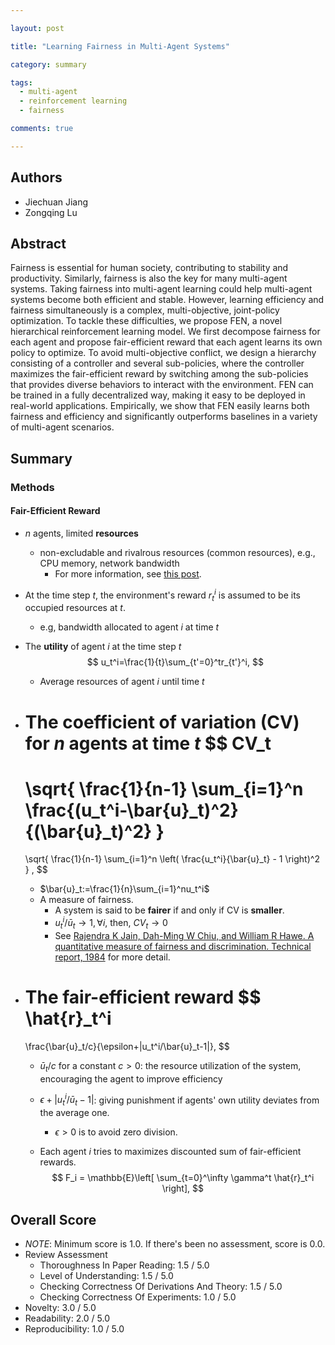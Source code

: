 ```yaml
---

layout: post

title: "Learning Fairness in Multi-Agent Systems"

category: summary

tags:
  - multi-agent
  - reinforcement learning
  - fairness

comments: true

---
```


## Authors
- Jiechuan Jiang
- Zongqing Lu

## Abstract
Fairness is essential for human society, contributing to stability and productivity. Similarly, fairness is also the key for many multi-agent systems. Taking fairness into multi-agent learning could help multi-agent systems become both efficient and stable. However, learning efficiency and fairness simultaneously is a complex, multi-objective, joint-policy optimization. To tackle these difficulties, we propose FEN, a novel hierarchical reinforcement learning model. We first decompose fairness for each agent and propose fair-efficient reward that each agent learns its own policy to optimize. To avoid multi-objective conflict, we design a hierarchy consisting of a controller and several sub-policies, where the controller maximizes the fair-efficient reward by switching among the sub-policies that provides diverse behaviors to interact with the environment. FEN can be trained in a fully decentralized way, making it easy to be deployed in real-world applications. Empirically, we show that FEN easily learns both fairness and efficiency and significantly outperforms baselines in a variety of multi-agent scenarios.

## Summary

### Methods

#### Fair-Efficient Reward

- $n$ agents, limited **resources**
  - non-excludable and rivalrous resources (common resources), e.g., CPU memory, network bandwidth
    - For more information, see [this post](https://www.reviewecon.com/rival-excludable).

- At the time step $t$, the environment's reward $r_t^i$ is assumed to be its occupied resources at $t$.
  - e.g, bandwidth allocated to agent $i$ at time $t$

- The **utility** of agent $i$ at the time step $t$
  $$
  u_t^i=\frac{1}{t}\sum_{t'=0}^tr_{t'}^i,
  $$
  - Average resources of agent $i$ until time $t$

- The **coefficient of variation (CV)** for $n$ agents at time $t$
  $$
  CV_t
  =
  \sqrt{
    \frac{1}{n-1}
    \sum_{i=1}^n
    \frac{(u_t^i-\bar{u}_t)^2}{(\bar{u}_t)^2}
  }
  =
  \sqrt{
    \frac{1}{n-1}
    \sum_{i=1}^n
    \left(
      \frac{u_t^i}{\bar{u}_t} - 1
    \right)^2
  }
  ,
  $$
  - $\bar{u}_t:=\frac{1}{n}\sum_{i=1}^nu_t^i$
  - A measure of fairness.
    - A system is said to be **fairer** if and only if CV is **smaller**.
    - $u_t^i/\bar{u}_t\rightarrow 1,\forall i$, then, $CV_t\rightarrow0$
    - See [Rajendra K Jain, Dah-Ming W Chiu, and William R Hawe. A quantitative measure of fairness and discrimination. Technical report, 1984](https://arxiv.org/abs/cs/9809099) for more detail.

- The **fair-efficient reward**
  $$
  \hat{r}_t^i
  =
  \frac{\bar{u}_t/c}{\epsilon+|u_t^i/\bar{u}_t-1|},
  $$

  - $\bar{u}_t/c$ for a constant $c>0$: the resource utilization of the system, encouraging the agent to improve efficiency
  - $\epsilon+|u_t^i/\bar{u}_t-1|$: giving punishment if agents' own utility deviates from the average one.
    - $\epsilon>0$ is to avoid zero division.

  - Each agent $i$ tries to maximizes discounted sum of fair-efficient rewards.
    $$
      F_i = \mathbb{E}\left[
        \sum_{t=0}^\infty \gamma^t \hat{r}_t^i
      \right],
    $$
<!--
  - **Proposition 1.** The optimal fair-efficient policy set $\Pi^*$ is Pareto efficient in infinite-horizon sequential decision-making.

    - *optimal* means we cannot increase one of $F_i$s without decreasing another $F_j$.
    - The resources must be fully occupied.
      - Assume $\pi$ didn't fully use the resource. Then, we can always find out $\pi'$ that fully utilizes the resources in a way that it separates the remaining resources according to the ratio of $u^i/n\bar{u}$. Then, for the remaining resources $\delta$,
        $$
          {u^i}'=u^i+\delta\frac{u^i}{n\bar{u}},
          {\bar{u}}'=\bar{u}+\delta\frac{1}{n},\\
          \frac{{u^i}'}{\bar{u}'}-1
          =
          \frac{
            u^i+\delta\frac{u^i}{n\bar{u}}
          }{
            \bar{u}+\delta\frac{1}{n}
          }-1
          =
          \frac{
            \bar{u}(\frac{u^i}{\bar{u}}-1)+\frac{\delta}{n}(\frac{u^i}{\bar{u}}-1)
          }{
            \bar{u}+\delta\frac{1}{n}
          }
          =
          \frac{u^i}{\bar{u}}-1.
        $$
        - It's natural since the resource allocation ratio is preserved.
        - However, $\bar{u}'/c > \bar{u}/c$, which means $F_i'>F_i$ and $\pi$ is not optimal. That is, optimal policy should fully occupy resources.
    - $\Pi^*$ is Pareto efficient.
      - Assume $\pi$ didn't achieve Pareto optimality, then, there must exist
        $\forall i, {u^i}'\ge u^i \land \exists i, {u^i}' > u^i$,
        so $\sum_{i=1}^n {u^i}' > \sum_{i=1}^n u^i$, which contradicts $\Pi^*$ should fully occupy resources.

  - **Proposition 2.** The optimal fair-efficient policy set $\Pi^*$ achieves equal allocation when the resources are fully occupied.

    - Honestly, I don't understand the proof 100%, but I guess their method is like below. Assume non-equal resource allocation, i.e., $\exists i, u_i>\bar{u}$. For those agents (single or multiple agents, let $\mathcal{I}$), let them give up their resources, i.e., $u_i=\bar{u}$. Since $\pi^*$ (optimal fair policy) should fully utilize resource, make those resourced used by the other agents (let $\mathcal{I}^C$). I haven't rigorously proved, but probably, by following the ratio-based resource allocation, it can be shown that $F_i'>F_i$ for all $i\in\mathcal{I}^C$. Additionally, since the mean $\bar{u}$ is maintained (due to the fully occupied resources), $F_i' > F_i$ for $i\in\mathcal{I}$ since $\hat{r}_t^i$ increases (see denominator). This process can be done recursively and since all procedures always increase (non-derease) $F_i$, which contradicts the precondition that $\pi$ was optimal.

#### Hierarchy
 -->


## Overall Score
- *NOTE*: Minimum score is 1.0. If there's been no assessment, score is 0.0.
- Review Assessment
  - Thoroughness In Paper Reading: 1.5 / 5.0
  - Level of Understanding: 1.5 / 5.0
  - Checking Correctness Of Derivations And Theory: 1.5 / 5.0
  - Checking Correctness Of Experiments: 1.0 / 5.0
- Novelty: 3.0 / 5.0
- Readability: 2.0 / 5.0
- Reproducibility: 1.0 / 5.0
